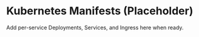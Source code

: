 # Kubernetes Manifests (Placeholder)

Add per-service Deployments, Services, and Ingress here when ready.



